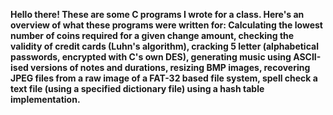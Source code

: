 **Hello there!
These are some C programs I wrote for a class. Here's an overview of what these programs were written for: Calculating the lowest number of coins required for a given change amount, checking the validity of credit cards (Luhn's algorithm), cracking 5 letter (alphabetical passwords, encrypted with C's own DES), generating music using ASCII-ised versions of notes and durations, resizing BMP images, recovering JPEG files from a raw image of a FAT-32 based file system, spell check a text file (using a specified dictionary file) using a hash table implementation.**  
